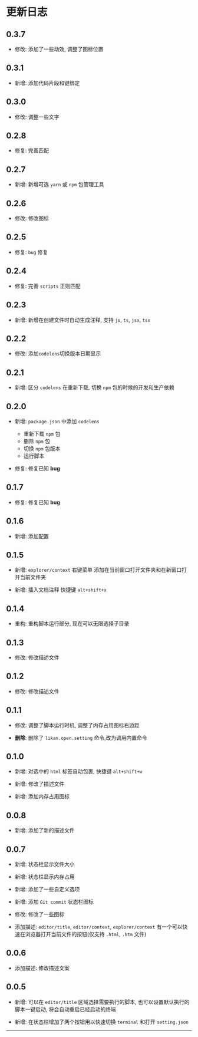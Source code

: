# 更新日志

## 0.3.7

- 修改: 添加了一些动效, 调整了图标位置

## 0.3.1

- 新增: 添加代码片段和键绑定

## 0.3.0

- 修改: 调整一些文字

## 0.2.8

- 修复: 完善匹配

## 0.2.7

- 新增: 新增可选 `yarn` 或 `npm` 包管理工具

## 0.2.6

- 修改: 修改图标

## 0.2.5

- 修复: `bug` 修复

## 0.2.4

- 修复: 完善 `scripts` 正则匹配

## 0.2.3

- 新增: 新增在创建文件时自动生成注释, 支持 `js`, `ts`, `jsx`, `tsx`

## 0.2.2

- 修改: 添加`codelens`切换版本日期显示

## 0.2.1

- 新增: 区分 `codelens` 在重新下载, 切换 `npm` 包的时候的开发和生产依赖

## 0.2.0

- 新增: `package.json` 中添加 `codelens`

  - 重新下载 `npm` 包
  - 删除 `npm` 包
  - 切换 `npm` 包版本
  - 运行脚本

- 修复: 修复已知 **bug**

## 0.1.7

- 修复: 修复已知 **bug**

## 0.1.6

- 新增: 添加配置

## 0.1.5

- 新增: `explorer/context` 右键菜单 添加在当前窗口打开文件夹和在新窗口打开当前文件夹

- 新增: 插入文档注释 快捷键 `alt+shift+x`

## 0.1.4

- 重构: 重构脚本运行部分, 现在可以无限选择子目录

## 0.1.3

- 修改: 修改描述文件

## 0.1.2

- 修改: 修改描述文件

## 0.1.1

- 修改: 调整了脚本运行时机, 调整了内存占用图标右边距

- **删除**: 删除了 `likan.open.setting` 命令,改为调用内置命令

## 0.1.0

- 新增: 对选中的 `html` 标签自动包裹, 快捷键 `alt+shift+w`

- 新增: 修改了描述文件

- 新增: 添加内存占用图标

## 0.0.8

- 新增: 添加了新的描述文件

## 0.0.7

- 新增: 状态栏显示文件大小

- 新增: 状态栏显示内存占用

- 新增: 添加了一些自定义选项

- 新增: 添加 `Git commit` 状态栏图标

- 修改: 修改了一些图标

- 添加描述: `editor/title`, `editor/context`, `explorer/context` 有一个可以快速在浏览器打开当前文件的按钮(仅支持 `.html`, `.htm` 文件)

## 0.0.6

- 添加描述: 修改描述文案

## 0.0.5

- 新增: 可以在 `editor/title` 区域选择需要执行的脚本, 也可以设置默认执行的脚本一键启动, 将会自动重启已经启动的终端

- 新增: 在状态栏增加了两个按钮用以快速切换 `terminal` 和打开 `setting.json`

---
